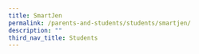 ```yaml
---
title: SmartJen
permalink: /parents-and-students/students/smartjen/
description: ""
third_nav_title: Students
---
```

